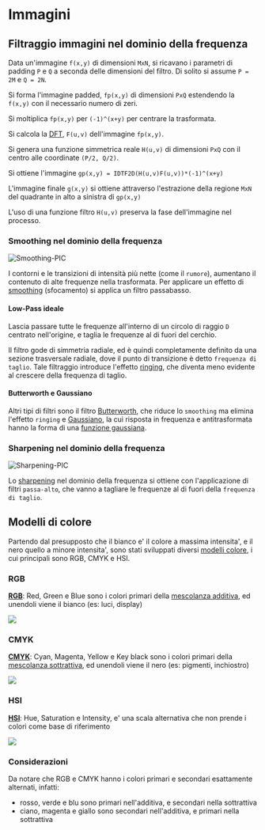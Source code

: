 # Immagini

## Filtraggio immagini nel dominio della frequenza

Data un'immagine `f(x,y)` di dimensioni `MxN`, si ricavano i parametri di
padding `P` e `Q` a seconda delle dimensioni del filtro. Di solito si assume `P = 2M` e `Q = 2N`.

Si forma l'immagine padded, `fp(x,y)` di dimensioni `PxQ` estendendo la `f(x,y)`
con il necessario numero di zeri.

Si moltiplica `fp(x,y)` per `(-1)^(x+y)` per centrare la trasformata.

Si calcola la [DFT](https://en.wikipedia.org/wiki/Discrete_Fourier_transform),
`F(u,v)` dell'immagine `fp(x,y)`.

Si genera una funzione simmetrica reale `H(u,v)` di dimensioni `PxQ` con il
centro alle coordinate `(P/2, Q/2)`.

Si ottiene l'immagine `gp(x,y) = IDTF2D(H(u,v)F(u,v))*(-1)^(x+y)`

L'immagine finale `g(x,y)` si ottiene attraverso l'estrazione della regione
`MxN` del quadrante in alto a sinistra di `gp(x,y)`

L'uso di una funzione filtro `H(u,v)` preserva la fase dell'immagine nel
processo.

### Smoothing nel dominio della frequenza

![Smoothing-PIC](https://upload.wikimedia.org/wikipedia/en/thumb/3/3f/It_is_a_picture_that_has_been_edited_with_a_Bokeh_effect_with_a_gaussian_blur_effect.jpg/400px-It_is_a_picture_that_has_been_edited_with_a_Bokeh_effect_with_a_gaussian_blur_effect.jpg)

I contorni e le transizioni di intensità più nette (come il `rumore`), aumentano il contenuto di alte frequenze nella trasformata. Per applicare un effetto di [smoothing](https://en.wikipedia.org/wiki/Image_smoothing) (sfocamento) si applica un filtro passabasso.

#### Low-Pass ideale

Lascia passare tutte le frequenze all'interno di un circolo di raggio `D` centrato nell'origine, e taglia le frequenze al di fuori del cerchio.

Il filtro gode di simmetria radiale, ed è quindi completamente definito da una sezione trasversale radiale, dove il punto di transizione è detto `frequenza di taglio`. Tale filtraggio introduce l'effetto [ringing](https://en.wikipedia.org/wiki/Ringing_artifacts), che diventa meno evidente al crescere della frequenza di taglio.

#### Butterworth e Gaussiano

Altri tipi di filtri sono il filtro [Butterworth](https://en.wikipedia.org/wiki/Butterworth_filter), che riduce lo `smoothing` ma elimina l'effetto `ringing` e [Gaussiano](https://en.wikipedia.org/wiki/Gaussian_filter), la cui risposta in frequenza e antitrasformata hanno la forma di una [funzione gaussiana](https://en.wikipedia.org/wiki/Gaussian_function).

### Sharpening nel dominio della frequenza

![Sharpening-PIC](https://upload.wikimedia.org/wikipedia/commons/4/43/Unsharped_eye.jpg)

Lo [sharpening](https://en.wikipedia.org/wiki/Sharpen_(digital_image)) nel dominio della frequenza si ottiene con l'applicazione di filtri `passa-alto`, che vanno a tagliare le frequenze al di fuori della `frequenza di taglio`. 

## Modelli di colore

Partendo dal presupposto che il bianco e' il colore a massima intensita', e il nero quello a minore intensita', sono stati sviluppati diversi [modelli colore](https://it.wikipedia.org/wiki/Modello_di_colore), i cui principali sono RGB, CMYK e HSI.

### RGB

[**RGB**](https://it.wikipedia.org/wiki/RGB): Red, Green e Blue sono i colori primari della [mescolanza additiva](https://it.wikipedia.org/wiki/Mescolanza_additiva), ed unendoli viene il bianco (es: luci, display)

![](https://upload.wikimedia.org/wikipedia/commons/thumb/a/ac/SubtractiveColorMixing.png/200px-SubtractiveColorMixing.png)

### CMYK

[**CMYK**](https://it.wikipedia.org/wiki/CMYK): Cyan, Magenta, Yellow e Key black sono i colori primari della [mescolanza sottrattiva](https://it.wikipedia.org/wiki/Mescolanza_sottrattiva), ed unendoli viene il nero (es: pigmenti, inchiostro)

![](https://upload.wikimedia.org/wikipedia/commons/thumb/e/e8/AdditiveColorMixiing.svg/200px-AdditiveColorMixiing.svg.png)

### HSI

[**HSI**](https://it.wikipedia.org/wiki/Hue_Saturation_Brightness): Hue, Saturation e Intensity, e' una scala alternativa che non prende i colori come base di riferimento

![](https://upload.wikimedia.org/wikipedia/commons/thumb/b/b3/HSL_color_solid_dblcone_chroma_gray.png/197px-HSL_color_solid_dblcone_chroma_gray.png)

### Considerazioni

Da notare che RGB e CMYK hanno i colori primari e secondari esattamente alternati, infatti:
- rosso, verde e blu sono primari nell'additiva, e secondari nella sottrattiva
- ciano, magenta e giallo sono secondari nell'additiva, e primari nella sottrattiva
